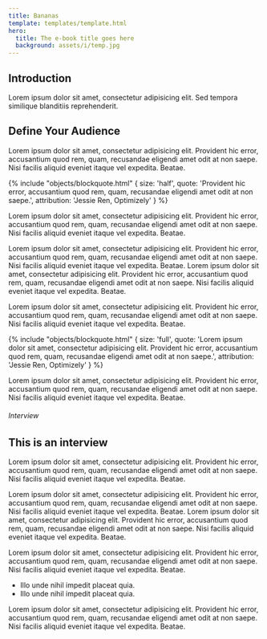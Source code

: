 ```yaml
---
title: Bananas
template: templates/template.html
hero:
  title: The e-book title goes here
  background: assets/i/temp.jpg
---
```


## Introduction

Lorem ipsum dolor sit amet, consectetur adipisicing elit. Sed tempora similique blanditiis reprehenderit.

## Define Your Audience

Lorem ipsum dolor sit amet, consectetur adipisicing elit. Provident hic error, accusantium quod rem, quam, recusandae eligendi amet odit at non saepe. Nisi facilis aliquid eveniet itaque vel expedita. Beatae.

{% include "objects/blockquote.html"
  {
    size: 'half',
    quote: 'Provident hic error, accusantium quod rem, quam, recusandae eligendi amet odit at non saepe.',
    attribution: 'Jessie Ren, Optimizely'
  }
%}

Lorem ipsum dolor sit amet, consectetur adipisicing elit. Provident hic error, accusantium quod rem, quam, recusandae eligendi amet odit at non saepe. Nisi facilis aliquid eveniet itaque vel expedita. Beatae.

Lorem ipsum dolor sit amet, consectetur adipisicing elit. Provident hic error, accusantium quod rem, quam, recusandae eligendi amet odit at non saepe. Nisi facilis aliquid eveniet itaque vel expedita. Beatae. Lorem ipsum dolor sit amet, consectetur adipisicing elit. Provident hic error, accusantium quod rem, quam, recusandae eligendi amet odit at non saepe. Nisi facilis aliquid eveniet itaque vel expedita. Beatae.

Lorem ipsum dolor sit amet, consectetur adipisicing elit. Provident hic error, accusantium quod rem, quam, recusandae eligendi amet odit at non saepe. Nisi facilis aliquid eveniet itaque vel expedita. Beatae.

{% include "objects/blockquote.html"
  {
    size: 'full',
    quote: 'Lorem ipsum dolor sit amet, consectetur adipisicing elit. Provident hic error, accusantium quod rem, quam, recusandae eligendi amet odit at non saepe.',
    attribution: 'Jessie Ren, Optimizely'
  }
%}

Lorem ipsum dolor sit amet, consectetur adipisicing elit. Provident hic error, accusantium quod rem, quam, recusandae eligendi amet odit at non saepe. Nisi facilis aliquid eveniet itaque vel expedita. Beatae.


###### Interview

## This is an interview

Lorem ipsum dolor sit amet, consectetur adipisicing elit. Provident hic error, accusantium quod rem, quam, recusandae eligendi amet odit at non saepe. Nisi facilis aliquid eveniet itaque vel expedita. Beatae.

Lorem ipsum dolor sit amet, consectetur adipisicing elit. Provident hic error, accusantium quod rem, quam, recusandae
eligendi amet odit at non saepe. Nisi facilis aliquid eveniet itaque vel expedita. Beatae. Lorem ipsum dolor sit amet, consectetur adipisicing elit. Provident hic error, accusantium quod rem, quam, recusandae eligendi amet odit at non saepe. Nisi facilis aliquid eveniet itaque vel expedita. Beatae.

Lorem ipsum dolor sit amet, consectetur adipisicing elit. Provident hic error, accusantium quod rem, quam, recusandae eligendi amet odit at non saepe. Nisi facilis aliquid eveniet itaque vel expedita. Beatae.

- Illo unde nihil impedit placeat quia.
- Illo unde nihil impedit placeat quia.

Lorem ipsum dolor sit amet, consectetur adipisicing elit. Provident hic error, accusantium quod rem, quam, recusandae eligendi amet odit at non saepe. Nisi facilis aliquid eveniet itaque vel expedita. Beatae.

